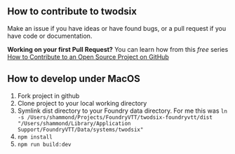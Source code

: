 ## How to contribute to twodsix

Make an issue if you have ideas or have found bugs, or a pull request if you have code or documentation.

**Working on your first Pull Request?** You can learn how from this *free* series [How to Contribute to an Open Source Project on GitHub](https://egghead.io/series/how-to-contribute-to-an-open-source-project-on-github) 


## How to develop under MacOS
1. Fork project in github
1. Clone project to your local working directory
1. Symlink dist directory to your Foundry data directory. For me this was  `ln -s /Users/shammond/Projects/FoundryVTT/twodsix-foundryvtt/dist "/Users/shammond/Library/Application Support/FoundryVTT/Data/systems/twodsix"`
1. `npm install`
1. `npm run build:dev`